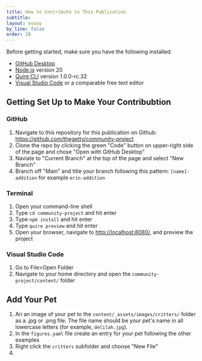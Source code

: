 ```yaml
---
title: How to Contribute to This Publication
subtitle: 
layout: essay
by_line: false
order: 20
---
```


Before getting started, make sure you have the following installed: 

- [GitHub Desktop](https://desktop.github.com/download/)
- [Node.js](https://nodejs.org/en/download) version 20 
- [Quire CLI](https://quire.getty.edu/docs-v1/install-uninstall/) version 1.0.0-rc.32
- [Visual Studio Code](https://code.visualstudio.com/) or a comparable free text editor  

## Getting Set Up to Make Your Contribubtion


### GitHub 

1. Navigate to this repository for this publication on Github: https://github.com/thegetty/community-project
2. Clone the repo by clicking the green "Code" button on upper-right side of the page and chose "Open with GitHub Desktop"
3. Naviate to "Current Branch" at the top of the page and select "New Branch"
4. Branch off "Main" and title your branch following this pattern: `[name]-addition` for example `erin-addition`

### Terminal 

1. Open your command-line shell 
2. Type `cd community-project` and hit enter 
3. Type `npm install` and hit enter
4. Type `quire preview` and hit enter
5. Open your browser, navigate to <http://localhost:8080/>, and preview the project 

### Visual Studio Code 

1. Go to File>Open Folder
2. Navigate to your home directory and open the `community-project/content/` folder 

## Add Your Pet 

1. An an image of your pet to the `content/_assets/images/critters/` folder as a .jpg or .png file. The file name should be your pet's name in all lowercase letters (for example, `delilah.jpg`).
2. In the `figures.yaml` file create an entry for your pet following the other examples 
3. Right click the `critters` subfolder and choose "New File"
4. 
 

